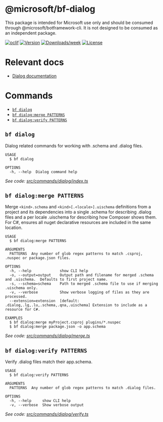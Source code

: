@microsoft/bf-dialog
====================

This package is intended for Microsoft use only and should be consumed through @microsoft/botframework-cli. It is not designed to be consumed as an independent package.

[![oclif](https://img.shields.io/badge/cli-oclif-brightgreen.svg)](https://oclif.io)
[![Version](https://img.shields.io/npm/v/@microsoft/bf-dialog.svg)](https://npmjs.org/package/@microsoft/bf-dialog)
[​![Downloads/week](https://img.shields.io/npm/dw/@microsoft/bf-dialog.svg)](https://npmjs.org/package/@microsoft/bf-dialog)
[![License](https://img.shields.io/npm/l/@microsoft/bf-dialog.svg)](https://github.com/microsoft/botframework-cli/blob/master/package.json)

# Relevant docs
- [Dialog documentation](https://github.com/microsoft/botframework-cli/tree/master/packages/dialog/docs/readme.md)

# Commands
<!-- commands -->
* [`bf dialog`](#bf-dialog)
* [`bf dialog:merge PATTERNS`](#bf-dialogmerge-patterns)
* [`bf dialog:verify PATTERNS`](#bf-dialogverify-patterns)

## `bf dialog`

Dialog related commands for working with .schema and .dialog files.

```
USAGE
  $ bf dialog

OPTIONS
  -h, --help  Dialog command help
```

_See code: [src/commands/dialog/index.ts](https://github.com/microsoft/botframework-cli/tree/master/packages/dialog/src/commands/dialog/index.ts)_

## `bf dialog:merge PATTERNS`

Merge `<kind>.schema` and `<kind>[.<locale>].uischema` definitions from a project and its dependencies into a single .schema for describing .dialog files and a per locale .uischema for describing how Composer shows them.  For C#, ensures all nuget declarative resources are included in the same location.

```
USAGE
  $ bf dialog:merge PATTERNS

ARGUMENTS
  PATTERNS  Any number of glob regex patterns to match .csproj, .nuspec or package.json files.

OPTIONS
  -h, --help             show CLI help
  -o, --output=output    Output path and filename for merged .schema and .uischema.  Defaults to first project name.
  -s, --schema=schema    Path to merged .schema file to use if merging .uischema only.
  -v, --verbose          Show verbose logging of files as they are processed.
  --extension=extension  [default: .dialog,.lg,.lu,.schema,.qna,.uischema] Extension to include as a resource for C#.

EXAMPLES
  $ bf dialog:merge myProject.csproj plugins/*.nuspec
  $ bf dialog:merge package.json -o app.schema
```

_See code: [src/commands/dialog/merge.ts](https://github.com/microsoft/botframework-cli/tree/master/packages/dialog/src/commands/dialog/merge.ts)_

## `bf dialog:verify PATTERNS`

Verify .dialog files match their app.schema.

```
USAGE
  $ bf dialog:verify PATTERNS

ARGUMENTS
  PATTERNS  Any number of glob regex patterns to match .dialog files.

OPTIONS
  -h, --help     show CLI help
  -v, --verbose  Show verbose output
```

_See code: [src/commands/dialog/verify.ts](https://github.com/microsoft/botframework-cli/tree/master/packages/dialog/src/commands/dialog/verify.ts)_
<!-- commandsstop -->
